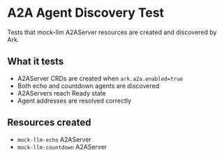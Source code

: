 # A2A Agent Discovery Test

Tests that mock-llm A2AServer resources are created and discovered by Ark.

## What it tests

- A2AServer CRDs are created when `ark.a2a.enabled=true`
- Both echo and countdown agents are discovered
- A2AServers reach Ready state
- Agent addresses are resolved correctly

## Resources created

- `mock-llm-echo` A2AServer
- `mock-llm-countdown` A2AServer
